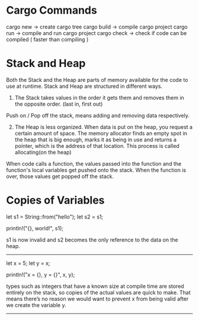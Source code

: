 # Cargo Commands

cargo new -> create cargo tree
cargo build  -> compile cargo project
cargo run -> compile and run cargo project
cargo check -> check if code can be compiled ( faster than compiling )


# Stack and Heap

Both the Stack and the Heap are parts of memory available for the code to use at runtime.
Stack and Heap are structured in different ways.

1. The Stack takes values in the order it gets them and removes them in the opposite order.
(last in, first out)

Push on / Pop off the stack, means adding and removing data respectively.

2. The Heap is less organized. When data is put on the heap, you request a certain amount
of space. The memory allocator finds an empty spot in the heap that is big enough, marks it as
being in use and returns a pointer, which is the address of that location. This process is called
allocating(on the heap)

When code calls a function, the values passed into the function and the function's local variables get pushed onto the stack.
When the function is over, those values get popped off the stack.

# Copies of Variables

let s1 = String::from("hello");
let s2 = s1;

println!("{}, world!", s1);

s1 is now invalid and s2 becomes the only reference to the data on the heap.

-----

let x = 5;
let y = x;

println!("x = {}, y = {}", x, y);

types such as integers that have a known size at compile time are stored entirely on the stack, so copies of the actual values are quick to make. That means there’s no reason we would want to prevent x from being valid after we create the variable y.

-----
